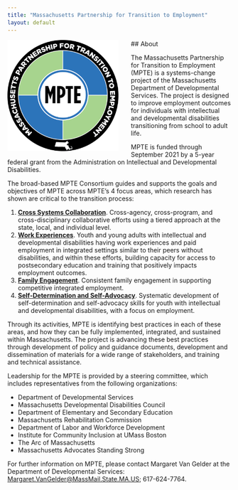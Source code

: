 ```yaml
---
title: "Massachusetts Partnership for Transition to Employment"
layout: default
---
```


<img src="/img/MPTE_logo.png" alt="MPTE" class="img-fluid" style="max-width:250px;float:left; padding-right: 2em;">
## About

The Massachusetts Partnership for Transition to Employment (MPTE) is a systems-change project of the Massachusetts Department of Developmental Services. The project is designed to improve employment outcomes for individuals with intellectual and developmental disabilities transitioning from school to adult life. 



MPTE is funded through September 2021 by a 5-year federal grant from the Administration on Intellectual and Developmental Disabilities. 

The broad-based MPTE Consortium guides and supports the goals and objectives of MPTE across MPTE’s 4 focus areas, which research has shown are critical to the transition process:

 
1. <a href="mpte_ccc.html">**Cross Systems Collaboration**</a>. Cross-agency, cross-program, and cross-disciplinary collaborative efforts using a tiered approach at the state, local, and individual level. 
1. <a href="mpte_we.html">**Work Experiences**</a>. Youth and young adults with intellectual and developmental disabilities having work experiences and paid employment in integrated settings similar to their peers without disabilities, and within these efforts, building capacity for access to postsecondary education and training that positively impacts employment outcomes. 
1. <a href="mpte_fe.html">**Family Engagement**</a>. Consistent family engagement in supporting competitive integrated employment. 
1. <a href="mpte_sdsa.html">**Self-Determination and Self-Advocacy**</a>. Systematic development of self-determination and self-advocacy skills for youth with intellectual and developmental disabilities, with a focus on employment. 

Through its activities, MPTE is identifying best practices in each of these areas, and how they can be fully implemented, integrated, and sustained within Massachusetts. The project is advancing these best practices through development of policy and guidance documents, development and dissemination of materials for a wide range of stakeholders, and training and technical assistance. 

Leadership for the MPTE is provided by a steering committee, which includes representatives from the following organizations:

-  Department of Developmental Services 
-  Massachusetts Developmental Disabilities Council
-  Department of Elementary and Secondary Education
-  Massachusetts Rehabilitation Commission
-  Department of Labor and Workforce Development
-  Institute for Community Inclusion at UMass Boston
-  The Arc of Massachusetts 
-  Massachusetts Advocates Standing Strong

For further information on MPTE, please contact Margaret Van Gelder at the Department of Developmental Services: Margaret.VanGelder@MassMail.State.MA.US; 617-624-7764.
